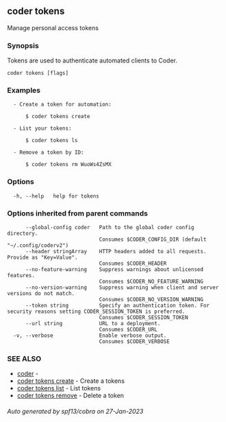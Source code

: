 ## coder tokens

Manage personal access tokens

### Synopsis

Tokens are used to authenticate automated clients to Coder.

```
coder tokens [flags]
```

### Examples

```
  - Create a token for automation:

      $ coder tokens create

  - List your tokens:

      $ coder tokens ls

  - Remove a token by ID:

      $ coder tokens rm WuoWs4ZsMX
```

### Options

```
  -h, --help   help for tokens
```

### Options inherited from parent commands

```
      --global-config coder   Path to the global coder config directory.
                              Consumes $CODER_CONFIG_DIR (default "~/.config/coderv2")
      --header stringArray    HTTP headers added to all requests. Provide as "Key=Value".
                              Consumes $CODER_HEADER
      --no-feature-warning    Suppress warnings about unlicensed features.
                              Consumes $CODER_NO_FEATURE_WARNING
      --no-version-warning    Suppress warning when client and server versions do not match.
                              Consumes $CODER_NO_VERSION_WARNING
      --token string          Specify an authentication token. For security reasons setting CODER_SESSION_TOKEN is preferred.
                              Consumes $CODER_SESSION_TOKEN
      --url string            URL to a deployment.
                              Consumes $CODER_URL
  -v, --verbose               Enable verbose output.
                              Consumes $CODER_VERBOSE
```

### SEE ALSO

- [coder](coder.md) -
- [coder tokens create](coder_tokens_create.md) - Create a tokens
- [coder tokens list](coder_tokens_list.md) - List tokens
- [coder tokens remove](coder_tokens_remove.md) - Delete a token

###### Auto generated by spf13/cobra on 27-Jan-2023
